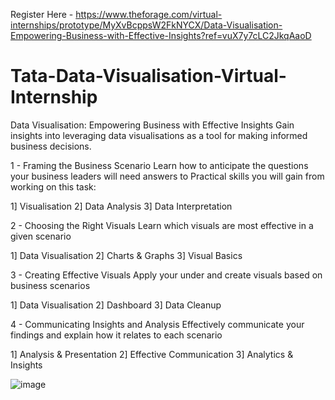Register Here - https://www.theforage.com/virtual-internships/prototype/MyXvBcppsW2FkNYCX/Data-Visualisation-Empowering-Business-with-Effective-Insights?ref=vuX7y7cLC2JkqAaoD

# Tata-Data-Visualisation-Virtual-Internship

Data Visualisation: Empowering Business with Effective Insights
Gain insights into leveraging data visualisations as a tool for making informed business decisions.

1 - Framing the Business Scenario
Learn how to anticipate the questions your business leaders will need answers to
Practical skills you will gain from working on this task:

1] Visualisation
2] Data Analysis
3] Data Interpretation

2 - Choosing the Right Visuals
Learn which visuals are most effective in a given scenario

1] Data Visualisation
2] Charts & Graphs
3] Visual Basics

3 - Creating Effective Visuals
Apply your under and create visuals based on business scenarios

1] Data Visualisation
2] Dashboard
3] Data Cleanup

4 - Communicating Insights and Analysis
Effectively communicate your findings and explain how it relates to each scenario

1] Analysis & Presentation
2] Effective Communication
3] Analytics & Insights

![image](https://user-images.githubusercontent.com/97459174/235720953-b9e57b93-f12c-49be-8909-5757c5246d0b.png)

